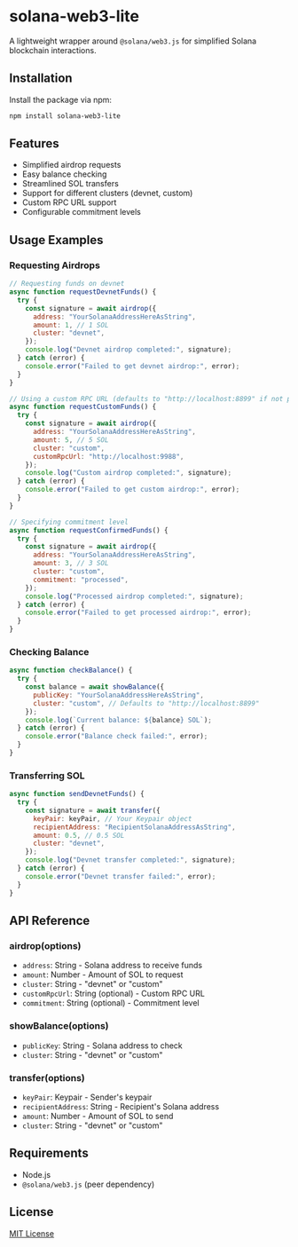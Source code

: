 # solana-web3-lite

A lightweight wrapper around `@solana/web3.js` for simplified Solana blockchain interactions.

## Installation

Install the package via npm:

```bash
npm install solana-web3-lite
```

## Features

- Simplified airdrop requests
- Easy balance checking
- Streamlined SOL transfers
- Support for different clusters (devnet, custom)
- Custom RPC URL support
- Configurable commitment levels

## Usage Examples

### Requesting Airdrops

```javascript
// Requesting funds on devnet
async function requestDevnetFunds() {
  try {
    const signature = await airdrop({
      address: "YourSolanaAddressHereAsString",
      amount: 1, // 1 SOL
      cluster: "devnet",
    });
    console.log("Devnet airdrop completed:", signature);
  } catch (error) {
    console.error("Failed to get devnet airdrop:", error);
  }
}

// Using a custom RPC URL (defaults to "http://localhost:8899" if not provided)
async function requestCustomFunds() {
  try {
    const signature = await airdrop({
      address: "YourSolanaAddressHereAsString",
      amount: 5, // 5 SOL
      cluster: "custom",
      customRpcUrl: "http://localhost:9988",
    });
    console.log("Custom airdrop completed:", signature);
  } catch (error) {
    console.error("Failed to get custom airdrop:", error);
  }
}

// Specifying commitment level
async function requestConfirmedFunds() {
  try {
    const signature = await airdrop({
      address: "YourSolanaAddressHereAsString",
      amount: 3, // 3 SOL
      cluster: "custom",
      commitment: "processed",
    });
    console.log("Processed airdrop completed:", signature);
  } catch (error) {
    console.error("Failed to get processed airdrop:", error);
  }
}
```

### Checking Balance

```javascript
async function checkBalance() {
  try {
    const balance = await showBalance({
      publicKey: "YourSolanaAddressHereAsString",
      cluster: "custom", // Defaults to "http://localhost:8899"
    });
    console.log(`Current balance: ${balance} SOL`);
  } catch (error) {
    console.error("Balance check failed:", error);
  }
}
```

### Transferring SOL

```javascript
async function sendDevnetFunds() {
  try {
    const signature = await transfer({
      keyPair: keyPair, // Your Keypair object
      recipientAddress: "RecipientSolanaAddressAsString",
      amount: 0.5, // 0.5 SOL
      cluster: "devnet",
    });
    console.log("Devnet transfer completed:", signature);
  } catch (error) {
    console.error("Devnet transfer failed:", error);
  }
}
```

## API Reference

### airdrop(options)

- `address`: String - Solana address to receive funds
- `amount`: Number - Amount of SOL to request
- `cluster`: String - "devnet" or "custom"
- `customRpcUrl`: String (optional) - Custom RPC URL
- `commitment`: String (optional) - Commitment level

### showBalance(options)

- `publicKey`: String - Solana address to check
- `cluster`: String - "devnet" or "custom"

### transfer(options)

- `keyPair`: Keypair - Sender's keypair
- `recipientAddress`: String - Recipient's Solana address
- `amount`: Number - Amount of SOL to send
- `cluster`: String - "devnet" or "custom"

## Requirements

- Node.js
- `@solana/web3.js` (peer dependency)

## License

[MIT License](LICENSE)
